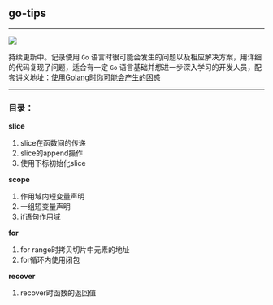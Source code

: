 ## go-tips

---

[![](https://img.shields.io/badge/Go-v1.16.3-blue)](https://go.dev/)

持续更新中。记录使用 `Go` 语言时很可能会发生的问题以及相应解决方案，用详细的代码复现了问题，适合有一定 `Go` 语言基础并想进一步深入学习的开发人员，配套讲义地址：[使用Golang时你可能会产生的困惑](https://www.rooftopj.cn/blog/2022/03/14/%E4%BD%BF%E7%94%A8Golang%E6%97%B6%E4%BD%A0%E5%8F%AF%E8%83%BD%E4%BC%9A%E4%BA%A7%E7%94%9F%E7%9A%84%E5%9B%B0%E6%83%91/)

---

### 目录：

**slice**
1. slice在函数间的传递
2. slice的append操作
3. 使用下标初始化slice
   
**scope**
1. 作用域内短变量声明
2. 一组短变量声明
3. if语句作用域

**for**
1. for range时拷贝切片中元素的地址
2. for循环内使用闭包

**recover**
1. recover时函数的返回值